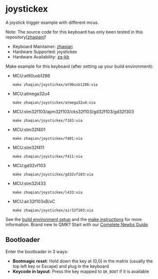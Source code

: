 # joystickex

A joystick trigger example with different mcus.

Note: The source code for this keyboard has only been tested in this repository[[zhaqian](https://github.com/zhaqian12/qmk_firmware/tree/zhaqian)]!

* Keyboard Maintainer: [zhaqian](https://github.com/zhaqian12)
* Hardware Supported: joystickex
* Hardware Availability: [zq-kb](https://github.com/zhaqian12/ZQ-Keyboard)

Make example for this keyboard (after setting up your build environment):

* MCU:at90usb1286
    ```
    make zhaqian/joystickex/at90usb1286:via
    ```

* MCU:atmega32u4
    ```
    make zhaqian/joystickex/atmega32u4:via
    ```

* MCU:stm32f103/apm32f103/cks32f103/gd32f103/gd32f303
    ```
    make zhaqian/joystickex/f103:via
    ```

* MCU:stm32f401 
    ```
    make zhaqian/joystickex/f401:via
    ```

* MCU:stm32f411 
    ```
    make zhaqian/joystickex/f411:via
    ```
    
* MCU:gd32vf103
    ```
    make zhaqian/joystickex/gd32vf103:via
    ```
    
* MCU:stm32l433
    ```
    make zhaqian/joystickex/l433:via
    ```
    
 * MCU:air32f103xB/xC
    ```
    make zhaqian/joystickex/air32f103:via
    ```

See the [build environment setup](https://docs.qmk.fm/#/getting_started_build_tools) and the [make instructions](https://docs.qmk.fm/#/getting_started_make_guide) for more information. Brand new to QMK? Start with our [Complete Newbs Guide](https://docs.qmk.fm/#/newbs).

## Bootloader

Enter the bootloader in 3 ways:

* **Bootmagic reset**: Hold down the key at (0,0) in the matrix (usually the top left key or Escape) and plug in the keyboard
* **Keycode in layout**: Press the key mapped to `QK_BOOT` if it is available
